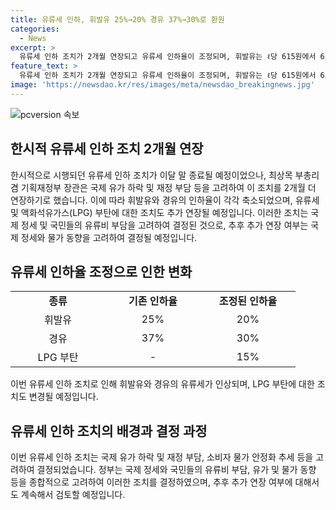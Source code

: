 ```yaml
---
title: 유류세 인하, 휘발유 25%→20% 경유 37%→30%로 환원
categories:
  - News
excerpt: >
  유류세 인하 조치가 2개월 연장되고 유류세 인하율이 조정되며, 휘발유는 ℓ당 615원에서 656원으로, 경유는 ℓ당 369원에서 407원으로 높아지게 됩니다. 이러한 조치는 국제 유가 하락과 재정 부담 등을 고려한 결정으로, 추가 연장 여부는 추후 결정될 것으로 전해졌습니다. 최상목 부총리는 이에 대해 국제 정세와 국민 유류비 부담을 고려한 결정이라며 추가 연장 여부는 추후 결정될 것이라고 밝혔습니다.
feature_text: >
  유류세 인하 조치가 2개월 연장되고 유류세 인하율이 조정되며, 휘발유는 ℓ당 615원에서 656원으로, 경유는 ℓ당 369원에서 407원으로 높아지게 됩니다. 이러한 조치는 국제 유가 하락과 재정 부담 등을 고려한 결정으로, 추가 연장 여부는 추후 결정될 것으로 전해졌습니다. 최상목 부총리는 이에 대해 국제 정세와 국민 유류비 부담을 고려한 결정이라며 추가 연장 여부는 추후 결정될 것이라고 밝혔습니다.
image: 'https://newsdao.kr/res/images/meta/newsdao_breakingnews.jpg'
---
```


<p><img src="https://newsdao.kr/res/images/meta/newsdao_breakingnews.jpg" alt="pcversion 속보" /></p>

<h2 data-ke-size="size26">한시적 유류세 인하 조치 2개월 연장</h2>

<p data-ke-size="size16">한시적으로 시행되던 유류세 인하 조치가 이달 말 종료될 예정이었으나, 최상목 부총리 겸 기획재정부 장관은 국제 유가 하락 및 재정 부담 등을 고려하여 이 조치를 2개월 더 연장하기로 했습니다. 이에 따라 휘발유와 경유의 인하율이 각각 축소되었으며, 유류세 및 액화석유가스(LPG) 부탄에 대한 조치도 추가 연장될 예정입니다. 이러한 조치는 국제 정세 및 국민들의 유류비 부담을 고려하여 결정된 것으로, 추후 추가 연장 여부는 국제 정세와 물가 동향을 고려하여 결정될 예정입니다.</p>

<h2 data-ke-size="size26">유류세 인하율 조정으로 인한 변화</h2>

<table>
   <colgroup>
   <col width="152">
   <col width="152">
   <col width="152">
   </colgroup>
   <tbody>
      <tr>
         <td style="text-align: center; height: 17px;"><b>종류</b></td>
         <td style="text-align: center; height: 17px;"><b>기존 인하율</b></td>
         <td style="text-align: center; height: 17px;"><b>조정된 인하율</b></td>
      </tr>
      <tr>
         <td style="text-align: center; height: 17px;">휘발유</td>
         <td style="text-align: center; height: 17px;">25%</td>
         <td style="text-align: center; height: 17px;">20%</td>
      </tr>
      <tr>
         <td style="text-align: center; height: 17px;">경유</td>
         <td style="text-align: center; height: 17px;">37%</td>
         <td style="text-align: center; height: 17px;">30%</td>
      </tr>
      <tr>
         <td style="text-align: center; height: 17px;">LPG 부탄</td>
         <td style="text-align: center; height: 17px;">-</td>
         <td style="text-align: center; height: 17px;">15%</td>
      </tr>
   </tbody>
</table>

<p data-ke-size="size16">이번 유류세 인하 조치로 인해 휘발유와 경유의 유류세가 인상되며, LPG 부탄에 대한 조치도 변경될 예정입니다.</p>

<h2 data-ke-size="size26">유류세 인하 조치의 배경과 결정 과정</h2>

<p data-ke-size="size16">이번 유류세 인하 조치는 국제 유가 하락 및 재정 부담, 소비자 물가 안정화 추세 등을 고려하여 결정되었습니다. 정부는 국제 정세와 국민들의 유류비 부담, 유가 및 물가 동향 등을 종합적으로 고려하여 이러한 조치를 결정하였으며, 추후 추가 연장 여부에 대해서도 계속해서 검토할 예정입니다.</p>


